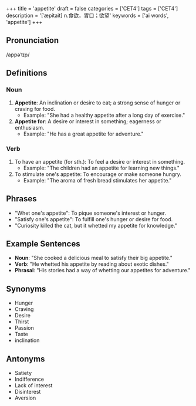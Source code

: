 +++
title = 'appetite'
draft = false
categories = ['CET4']
tags = ['CET4']
description = '[ˈæpitait] n.食欲，胃口；欲望'
keywords = ['ai words', 'appetite']
+++

## Pronunciation
/appəˈtɪp/

## Definitions
### Noun
1. **Appetite**: An inclination or desire to eat; a strong sense of hunger or craving for food.
   - Example: "She had a healthy appetite after a long day of exercise."
2. **Appetite for**: A desire or interest in something; eagerness or enthusiasm.
   - Example: "He has a great appetite for adventure."

### Verb
1. To have an appetite (for sth.): To feel a desire or interest in something.
   - Example: "The children had an appetite for learning new things."
2. To stimulate one's appetite: To encourage or make someone hungry.
   - Example: "The aroma of fresh bread stimulates her appetite."

## Phrases
- "Whet one's appetite": To pique someone's interest or hunger.
- "Satisfy one's appetite": To fulfill one's hunger or desire for food.
- "Curiosity killed the cat, but it whetted my appetite for knowledge."

## Example Sentences
- **Noun**: "She cooked a delicious meal to satisfy their big appetite."
- **Verb**: "He whetted his appetite by reading about exotic dishes."
- **Phrasal**: "His stories had a way of whetting our appetites for adventure."

## Synonyms
- Hunger
- Craving
- Desire
- Thirst
- Passion
- Taste
- inclination

## Antonyms
- Satiety
- Indifference
- Lack of interest
- Disinterest
- Aversion
